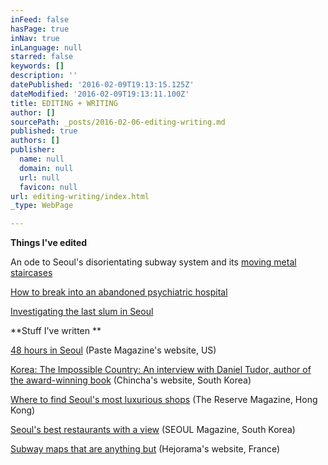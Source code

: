 ```yaml
---
inFeed: false
hasPage: true
inNav: true
inLanguage: null
starred: false
keywords: []
description: ''
datePublished: '2016-02-09T19:13:15.125Z'
dateModified: '2016-02-09T19:13:11.100Z'
title: EDITING + WRITING
author: []
sourcePath: _posts/2016-02-06-editing-writing.md
published: true
authors: []
publisher:
  name: null
  domain: null
  url: null
  favicon: null
url: editing-writing/index.html
_type: WebPage

---
```

**Things I've edited**

An ode to Seoul's disorientating subway system and its [moving ][0][metal staircases][0]

[How to break into an abandoned psychiatric hospital][1]

[Investigating the last slum in Seoul ][2]

**Stuff I've written **

[48 hours in Seoul][3] (Paste Magazine's website, US)

[Korea: The Impossible Country: An interview with Daniel Tudor, author of the award-winning book][4] (Chincha's website, South Korea)

[Where to find Seoul's most luxurious shops][5] (The Reserve Magazine, Hong Kong)

[Seoul's best restaurants with a view][6] (SEOUL Magazine, South Korea)

[Subway maps that are anything but][7] (Hejorama's website, France)

[0]: http://chincha.co.uk/2013/01/seouls-moving-metal-staircases/
[1]: http://chincha.co.uk/2013/06/breaking-into-a-haunted-mental-hospital-in-korea/
[2]: http://chincha.co.uk/2013/07/seouls-guryeong-slum/
[3]: www.pastemagazine.com/articles/2015/11/greetings-from-seoul.html
[4]: http://chincha.co.uk/2012/11/korea-the-impossible-country/
[5]: http://thereserve-asia.com/shopping-weekender-seoul/
[6]: http://magazine.seoulselection.com/2013/06/07/a-feast-for-your-eyes/
[7]: http://www.hejorama.com/articles/the-monday-map-zero-per-zero-10513/